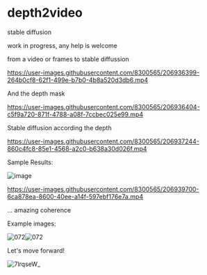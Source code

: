 # depth2video
stable diffusion 

work in progress, any help is welcome


from a video or frames
to stable diffussion


https://user-images.githubusercontent.com/8300565/206936399-264b0cf8-62f1-499e-b7b0-4b8a520d3db6.mp4


And the depth mask


https://user-images.githubusercontent.com/8300565/206936404-c5f9a720-871f-4788-a08f-7ccbec025e99.mp4


Stable diffusion according the depth


https://user-images.githubusercontent.com/8300565/206937244-860c4fc8-85e1-4568-a2c0-b638a30d026f.mp4


Sample Results:

![image](https://user-images.githubusercontent.com/8300565/206937133-aca35de5-99df-4d8d-bc27-301e9d840c8d.png)


https://user-images.githubusercontent.com/8300565/206939700-6ca878ea-8600-40ee-a14f-597ebf176e7a.mp4

... amazing coherence


Example images:

![072](https://user-images.githubusercontent.com/8300565/207172663-d347b44f-bce3-4a15-9e92-5411ccdd7cb4.png)![072](https://user-images.githubusercontent.com/8300565/207172714-368f5c5e-a6c2-422a-b3cd-8c926e73779c.png)




Let's move forward!

![7lrqseW_](https://user-images.githubusercontent.com/8300565/207170061-88c823c7-996f-412b-bd4c-3c02e306dde2.png)

